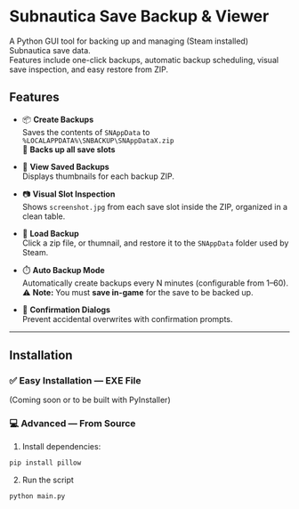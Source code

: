 # Subnautica Save Backup & Viewer

A Python GUI tool for backing up and managing (Steam installed) Subnautica save data.  
Features include one-click backups, automatic backup scheduling, visual save inspection, and easy restore from ZIP.

## Features

- 📦 **Create Backups**  
  Saves the contents of `SNAppData` to `%LOCALAPPDATA%\SNBACKUP\SNAppDataX.zip`  
  🔄 **Backs up all save slots**

- 💾 **View Saved Backups**  
  Displays thumbnails for each backup ZIP.

- 📷 **Visual Slot Inspection**  
  Shows `screenshot.jpg` from each save slot inside the ZIP, organized in a clean table.

- 🔁 **Load Backup**  
  Click a zip file, or thumnail, and restore it to the `SNAppData` folder used by Steam.

- ⏱️ **Auto Backup Mode**  
  Automatically create backups every N minutes (configurable from 1–60).  
  ⚠️ **Note:** You must **save in-game** for the save to be backed up.


- 🧠 **Confirmation Dialogs**  
  Prevent accidental overwrites with confirmation prompts.

---

## Installation

### ✅ Easy Installation — EXE File

(Coming soon or to be built with PyInstaller)

### 💻 Advanced — From Source

1. Install dependencies:

```bash
pip install pillow
```

2. Run the script
```bash
python main.py
```